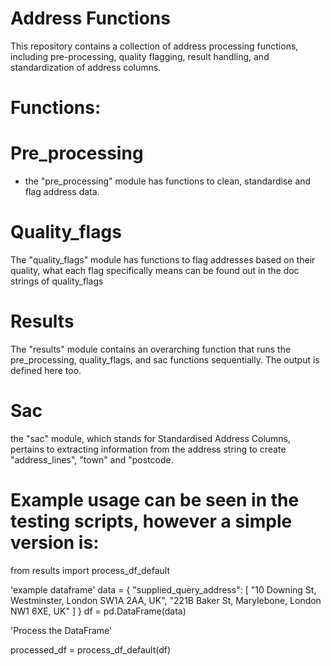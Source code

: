 # Address Functions

This repository contains a collection of address processing functions, including pre-processing, quality flagging, result handling, and standardization of address columns. 

# Functions: 

# Pre_processing 
- the "pre_processing" module has functions to clean, standardise and flag address data.
  
# Quality_flags 
The "quality_flags" module has functions to flag addresses based on their quality, what each flag specifically means can be found out in the doc strings of quality_flags

# Results  
The "results" module contains an overarching function that runs the pre_processing, quality_flags, and sac functions sequentially. The output is defined here too.

# Sac 
the "sac" module, which stands for Standardised Address Columns, pertains to extracting information from the address string to create "address_lines", "town" and "postcode.

# Example usage can be seen in the testing scripts, however a simple version is:

from results import process_df_default

'example dataframe'
data = {
    "supplied_query_address": [
        "10 Downing St, Westminster, London SW1A 2AA, UK",
        "221B Baker St, Marylebone, London NW1 6XE, UK"
    ]
}
df = pd.DataFrame(data)

'Process the DataFrame'

processed_df = process_df_default(df)


